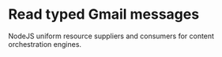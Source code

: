 # Read typed Gmail messages

NodeJS uniform resource suppliers and consumers for content orchestration engines.

